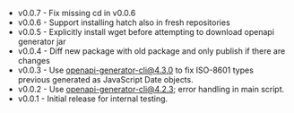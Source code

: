 * v0.0.7 - Fix missing cd in v0.0.6
* v0.0.6 - Support installing hatch also in fresh repositories
* v0.0.5 - Explicitly install wget before attempting to download openapi generator jar
* v0.0.4 - Diff new package with old package and only publish if there are changes
* v0.0.3 - Use openapi-generator-cli@4.3.0 to fix ISO-8601 types previous generated as JavaScript Date objects.
* v0.0.2 - Use openapi-generator-cli@4.2.3; error handling in main script.
* v0.0.1 - Initial release for internal testing.
